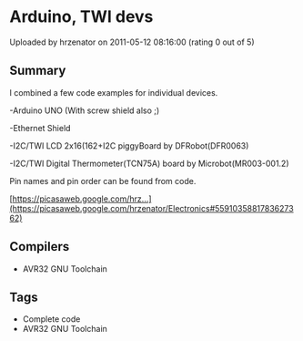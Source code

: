 # Arduino, TWI devs

Uploaded by hrzenator on 2011-05-12 08:16:00 (rating 0 out of 5)

## Summary

I combined a few code examples for individual devices.  

-Arduino UNO (With screw shield also ;)  

-Ethernet Shield  

-I2C/TWI LCD 2x16(162+I2C piggyBoard by DFRobot(DFR0063)  

-I2C/TWI Digital Thermometer(TCN75A) board by Microbot(MR003-001.2)


Pin names and pin order can be found from code.


[https://picasaweb.google.com/hrz...](https://picasaweb.google.com/hrzenator/Electronics#5591035881783627362)

## Compilers

- AVR32 GNU Toolchain

## Tags

- Complete code
- AVR32 GNU Toolchain
